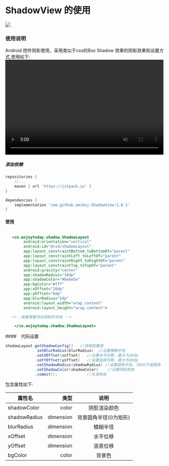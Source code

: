 # ShadowView 的使用

[![](https://jitpack.io/v/amikoj/ShadowView.svg)](https://jitpack.io/#amikoj/ShadowView)
### 使用说明
Android 控件阴影使用，采用类似于css的Box Shadow 效果的阴影效果和设置方式,使用如下:
<video src="./recorder.mp4" controls="controls" width="500" height="300">您的浏览器不支持播放该视频！</video>



##### 添加依赖

```gradle
repositories {
	//...
	maven { url 'https://jitpack.io' }
}

dependencies {
    implementation 'com.github.amikoj:ShadowView:1.0.1'
}
```



#### 使用

```xml

   <cn.enjoytoday.shadow.ShadowLayout
        android:orientation="vertical"
        android:id="@+id/shadowLayout"
        app:layout_constraintBottom_toBottomOf="parent"
        app:layout_constraintLeft_toLeftOf="parent"
        app:layout_constraintRight_toRightOf="parent"
        app:layout_constraintTop_toTopOf="parent"
        android:gravity="center"
        app:shadowRadius="10dp"
        app:shadowColor="#bebebe"
        app:bgColor="#fff"
        app:xOffset="10dp"
        app:yOffset="0dp"
        app:blurRadius="5dp"
        android:layout_width="wrap_content"
        android:layout_height="wrap_content">

   <!--嵌套需要添加阴影的布局 -->

    </cn.enjoytoday.shadow.ShadowLayout>
```




####　代码设置

```java
shadowLayout.getShadowConfig()   //获取配置类
            . setBlurRadius(blurRadius)  //设置模糊半径
             .setXOffset(xoffset)   //设置水平位移，最大为20dp
             .setYOffset(yoffset)   //设置竖直位移，最大为20dp
             .setShadowRadius(shadowRadius) //设置圆角半径，为0时不是圆角
             .setShadowColor(shadowColor)    //设置阴影颜色
             .commit();             //生效修改

```




包含属性如下:

 |   属性名      | 类型    |  说明  |
 | --------   | -----:   | :----: |
 |   shadowColor      | color      |   阴影渲染颜色   |
 | shadowRadius        | dimension      |   背景圆角半径(0为矩形)    |
 | blurRadius        | dimension      |   模糊半径    |
 | xOffset        | dimension      |   水平位移  |
 | yOffset        | dimension      |   竖直位移  |
 | bgColor        | color      |     背景色  |







